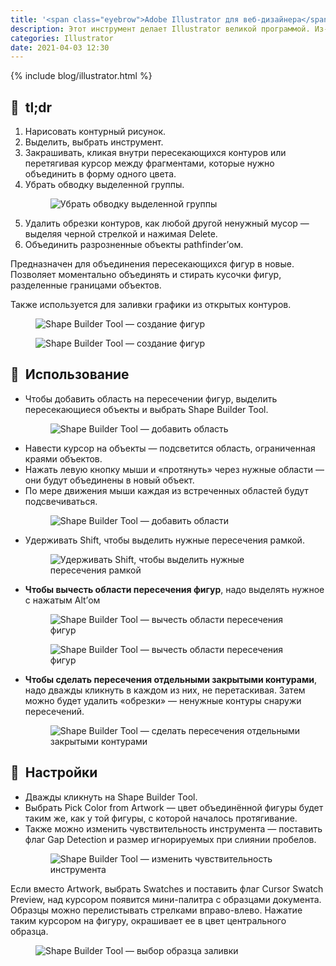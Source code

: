 ```yaml
---
title: '<span class="eyebrow">Adobe Illustrator для веб-дизайнера</span> 9.1)&nbsp;Shape Builder Tool (Создание фигур)&nbsp;— ⇧M'
description: Этот инструмент делает Illustrator великой программой. Из-за этого инструмента я&nbsp;люблю Люстру.
categories: Illustrator
date: 2021-04-03 12:30
---
```


{% include blog/illustrator.html %}

<h2 class="main-subhead is-smaller">🔵&nbsp;&nbsp;tl;dr</h2>
<ol>
<li>Нарисовать контурный рисунок.</li>
  <li>Выделить, выбрать инструмент.</li>
  <li>Закрашивать, кликая внутри пересекающихся контуров или перетягивая курсор между фрагментами, которые нужно объединить в&nbsp;форму одного цвета.</li>
  <li>
    Убрать обводку выделенной группы.
    <figure><img src="{{ site.assets }}/img/blog/2021/04-03/01-border-0.png" alt="Убрать обводку выделенной группы"></figure>
  </li>
  <li>Удалить обрезки контуров, как любой другой ненужный мусор&nbsp;— выделяя черной стрелкой и&nbsp;нажимая Delete.</li>
  <li>Объединить разрозненные объекты pathfinder’ом.</li>
</ol>
<p>Предназначен для объединения пересекающихся фигур в&nbsp;новые. Позволяет моментально объединять и&nbsp;стирать кусочки фигур, разделенные границами объектов.</p>
<p>Также используется для заливки графики из&nbsp;открытых контуров.</p>
<figure><img src="{{ site.assets }}/img/blog/2021/04-03/02-shape-builder.png" alt="Shape Builder Tool — создание фигур"></figure>
<figure><img src="{{ site.assets }}/img/blog/2021/04-03/03-intersect.png" alt="Shape Builder Tool — создание фигур"></figure>

<h2 class="main-subhead is-smaller">🔵&nbsp;&nbsp;Использование</h2>
<ul>
  <li>
    Чтобы добавить область на&nbsp;пересечении фигур, выделить пересекающиеся объекты и&nbsp;выбрать Shape Builder Tool.
    <figure><img src="{{ site.assets }}/img/blog/2021/04-03/04-shape-builder-tool.png" alt="Shape Builder Tool — добавить область"></figure>
  </li>
  <li>Навести курсор на&nbsp;объекты&nbsp;— подсветится область, ограниченная краями объектов.</li>
  <li>Нажать левую кнопку мыши и&nbsp;«протянуть» через нужные области&nbsp;— они будут объединены в&nbsp;новый объект.</li>
  <li>
    По&nbsp;мере движения мыши каждая из&nbsp;встреченных областей будут подсвечиваться.
    <figure><img src="{{ site.assets }}/img/blog/2021/04-03/05-shape-builder.png" alt="Shape Builder Tool — добавить области"></figure>
  </li>
  <li>
    Удерживать Shift, чтобы выделить нужные пересечения рамкой.
    <figure><img src="{{ site.assets }}/img/blog/2021/04-03/06-shape-builder-join-frame.png" alt="Удерживать Shift, чтобы выделить нужные пересечения рамкой"></figure>
  </li>
  <li>
    <b>Чтобы вычесть области пересечения фигур</b>, надо выделять нужное с&nbsp;нажатым Alt’ом
    <figure><img src="{{ site.assets }}/img/blog/2021/04-03/07-shape-builder-minus.png" alt="Shape Builder Tool — вычесть области пересечения фигур"></figure>
    <figure><img src="{{ site.assets }}/img/blog/2021/04-03/08-shape-builder-minus.png" alt="Shape Builder Tool — вычесть области пересечения фигур"></figure>
  </li>
  <li>
    <b>Чтобы сделать пересечения отдельными закрытыми контурами</b>, надо дважды кликнуть в&nbsp;каждом из&nbsp;них, не&nbsp;перетаскивая. Затем можно будет удалить «обрезки»&nbsp;— ненужные контуры снаружи пересечений.
    <figure><img src="{{ site.assets }}/img/blog/2021/04-03/09-shape-builder.jpg" alt="Shape Builder Tool — сделать пересечения отдельными закрытыми контурами"></figure>
  </li>
</ul>

<h2 class="main-subhead is-smaller">🔵&nbsp;&nbsp;Настройки</h2>
<ul>
  <li>Дважды кликнуть на&nbsp;Shape Builder Tool.</li>
  <li>Выбрать Pick Color from Artwork&nbsp;— цвет объединённой фигуры будет таким&nbsp;же, как у&nbsp;той фигуры, с&nbsp;которой началось протягивание.</li>
  <li>
    Также можно изменить чувствительность инструмента&nbsp;— поставить флаг Gap Detection и&nbsp;размер игнорируемых при слиянии пробелов.
    <figure><img src="{{ site.assets }}/img/blog/2021/04-03/10-shape-builder-options.png" alt="Shape Builder Tool — изменить чувствительность инструмента"></figure>
  </li>
</ul>
<p>Если вместо Artwork, выбрать Swatches и&nbsp;поставить флаг Cursor Swatch Preview, над курсором появится мини-палитра с&nbsp;образцами документа. Образцы можно перелистывать стрелками вправо-влево. Нажатие таким курсором на&nbsp;фигуру, окрашивает ее&nbsp;в&nbsp;цвет центрального образца. </p>
<figure><img src="{{ site.assets }}/img/blog/2021/04-03/11-shape-builder-swatches.png" alt="Shape Builder Tool — выбор образца заливки"></figure>
